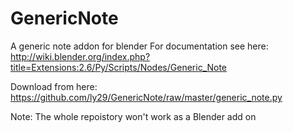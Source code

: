 GenericNote
===========

A generic note addon for blender
For documentation see here: http://wiki.blender.org/index.php?title=Extensions:2.6/Py/Scripts/Nodes/Generic_Note

Download from here: https://github.com/ly29/GenericNote/raw/master/generic_note.py

Note: The whole repoistory won't work as a Blender add on
